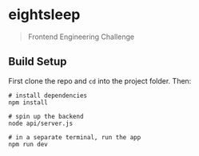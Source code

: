 # eightsleep

> Frontend Engineering Challenge

## Build Setup
First clone the repo and `cd` into the project folder. Then:
```
# install dependencies
npm install

# spin up the backend
node api/server.js

# in a separate terminal, run the app
npm run dev
```
